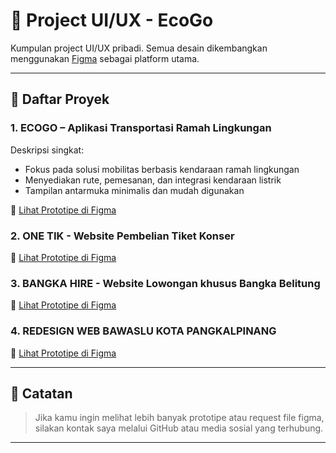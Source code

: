 # 🌿 Project UI/UX - EcoGo

Kumpulan project UI/UX pribadi. Semua desain dikembangkan menggunakan [Figma](https://www.figma.com) sebagai platform utama.

---

## 📁 Daftar Proyek

### 1. ECOGO – Aplikasi Transportasi Ramah Lingkungan
Deskripsi singkat:
- Fokus pada solusi mobilitas berbasis kendaraan ramah lingkungan
- Menyediakan rute, pemesanan, dan integrasi kendaraan listrik
- Tampilan antarmuka minimalis dan mudah digunakan

🔗 [Lihat Prototipe di Figma](https://www.figma.com/proto/5szyZv2qK4CScjk19fBTp3/EcoGo?page-id=3007%3A16795&node-id=3028-6036&viewport=590%2C379%2C0.03&t=XvvNFcEDUhbO6BAa-1&scaling=scale-down&content-scaling=fixed&starting-point-node-id=3028%3A6033&show-proto-sidebar=1)


### 2. ONE TIK - Website Pembelian Tiket Konser

🔗 [Lihat Prototipe di Figma](https://www.figma.com/proto/DsOFpJoanYrx2MnFxbevgl/OneTik?page-id=0%3A1&node-id=3-2&p=f&viewport=571%2C366%2C0.41&t=nOteUiFuWSApe3po-1&scaling=scale-down&content-scaling=fixed&starting-point-node-id=3%3A2)

### 3. BANGKA HIRE - Website Lowongan khusus Bangka Belitung

🔗 [Lihat Prototipe di Figma](https://www.figma.com/proto/JVSpQkfvQAOZAoMKzl0Fx0/Bangka-Hire?page-id=0%3A1&node-id=122-401&p=f&viewport=-34%2C504%2C0.03&t=91EzLYZZcBAZsDV3-1&scaling=scale-down&content-scaling=fixed&starting-point-node-id=122%3A401&show-proto-sidebar=1)

### 4. REDESIGN WEB BAWASLU KOTA PANGKALPINANG

🔗 [Lihat Prototipe di Figma](https://www.figma.com/proto/xDFwhBGwPwvoHbf3UxrBRT/RE-Design-WEB-UI-Bawaslu?page-id=0%3A1&node-id=10-2&p=f&viewport=436%2C296%2C0.08&t=grlfVCJsxIpdu2QO-1&scaling=min-zoom&content-scaling=fixed&starting-point-node-id=10%3A2)

---

## 📌 Catatan

> Jika kamu ingin melihat lebih banyak prototipe atau request file figma, silakan kontak saya melalui GitHub atau media sosial yang terhubung.

---

